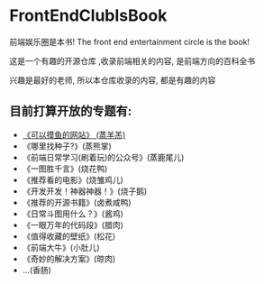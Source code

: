 # FrontEndClubIsBook
前端娱乐圈是本书!  The front end entertainment circle is the book!

这是一个有趣的开源仓库 ,收录前端相关的内容, 是前端方向的百科全书

兴趣是最好的老师, 所以本仓库收录的内容, 都是有趣的内容

## 目前打算开放的专题有:

- [《可以摸鱼的网站》 (蒸羊羔)](./《可以摸鱼的网站》 (蒸羊羔))
- 《哪里找种子?》(蒸熊掌)
- 《前端日常学习(刷着玩)的公众号》(蒸鹿尾儿)
- 《一图胜千言》(烧花鸭)
- 《推荐看的电影》(烧雏鸡儿)
- 《开发开发！神器神器！》(烧子鹅)
- 《推荐的开源书籍》(卤煮咸鸭)
- 《日常斗图用什么？》(酱鸡)
- 《一眼万年的代码段》(腊肉)
- 《值得收藏的壁纸》(松花)
- 《前端大牛》(小肚儿)
- 《奇妙的解决方案》(晾肉)
- …(香肠)